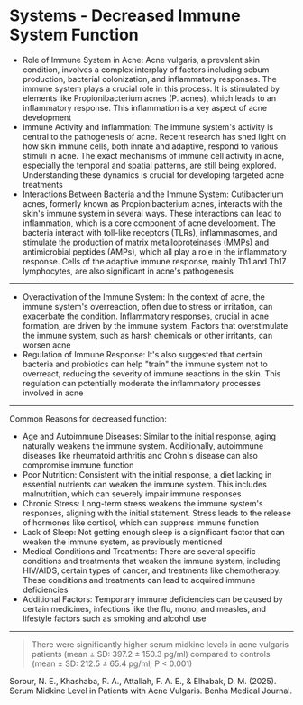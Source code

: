 # Systems - Decreased Immune System Function

- Role of Immune System in Acne: Acne vulgaris, a prevalent skin condition, involves a complex interplay of factors including sebum production, bacterial colonization, and inflammatory responses. The immune system plays a crucial role in this process. It is stimulated by elements like Propionibacterium acnes (P. acnes), which leads to an inflammatory response. This inflammation is a key aspect of acne development​
- Immune Activity and Inflammation: The immune system's activity is central to the pathogenesis of acne. Recent research has shed light on how skin immune cells, both innate and adaptive, respond to various stimuli in acne. The exact mechanisms of immune cell activity in acne, especially the temporal and spatial patterns, are still being explored. Understanding these dynamics is crucial for developing targeted acne treatments​
- Interactions Between Bacteria and the Immune System: Cutibacterium acnes, formerly known as Propionibacterium acnes, interacts with the skin's immune system in several ways. These interactions can lead to inflammation, which is a core component of acne development. The bacteria interact with toll-like receptors (TLRs), inflammasomes, and stimulate the production of matrix metalloproteinases (MMPs) and antimicrobial peptides (AMPs), which all play a role in the inflammatory response. Cells of the adaptive immune response, mainly Th1 and Th17 lymphocytes, are also significant in acne's pathogenesis​

---

- Overactivation of the Immune System: In the context of acne, the immune system's overreaction, often due to stress or irritation, can exacerbate the condition. Inflammatory responses, crucial in acne formation, are driven by the immune system. Factors that overstimulate the immune system, such as harsh chemicals or other irritants, can worsen acne​
- Regulation of Immune Response: It's also suggested that certain bacteria and probiotics can help "train" the immune system not to overreact, reducing the severity of immune reactions in the skin. This regulation can potentially moderate the inflammatory processes involved in acne​

---

Common Reasons for decreased function:
- Age and Autoimmune Diseases: Similar to the initial response, aging naturally weakens the immune system. Additionally, autoimmune diseases like rheumatoid arthritis and Crohn's disease can also compromise immune function​​​
- Poor Nutrition: Consistent with the initial response, a diet lacking in essential nutrients can weaken the immune system. This includes malnutrition, which can severely impair immune responses​
- Chronic Stress: Long-term stress weakens the immune system's responses, aligning with the initial statement. Stress leads to the release of hormones like cortisol, which can suppress immune function​
- Lack of Sleep: Not getting enough sleep is a significant factor that can weaken the immune system, as previously mentioned​
- Medical Conditions and Treatments: There are several specific conditions and treatments that weaken the immune system, including HIV/AIDS, certain types of cancer, and treatments like chemotherapy. These conditions and treatments can lead to acquired immune deficiencies​
- Additional Factors: Temporary immune deficiencies can be caused by certain medicines, infections like the flu, mono, and measles, and lifestyle factors such as smoking and alcohol use

---

> There were significantly higher serum midkine levels in acne vulgaris patients (mean ± SD: 397.2 ± 150.3 pg/ml) compared to controls (mean ± SD: 212.5 ± 65.4 pg/ml; P < 0.001)

Sorour, N. E., Khashaba, R. A., Attallah, F. A. E., & Elhabak, D. M. (2025). Serum Midkine Level in Patients with Acne Vulgaris. Benha Medical Journal.
